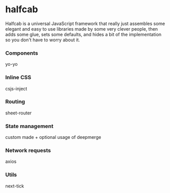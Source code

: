 # halfcab
Halfcab is a universal JavaScript framework that really just assembles some elegant and easy to use libraries made by some very clever people, then adds some glue, sets some defaults, and hides a bit of the implementation so you don't have to worry about it.

### Components
yo-yo

### Inline CSS
csjs-inject

### Routing
sheet-router

### State management
custom made + optional usage of deepmerge

### Network requests
axios

### Utils
next-tick
